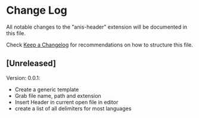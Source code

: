 # Change Log

All notable changes to the "anis-header" extension will be documented in this file.

Check [Keep a Changelog](http://keepachangelog.com/) for recommendations on how to structure this file.

## [Unreleased]



Version: 0.0.1:
- Create a generic template
- Grab file name, path and extension
- Insert Header in current open file in editor
- create a list of all delimiters for most languages